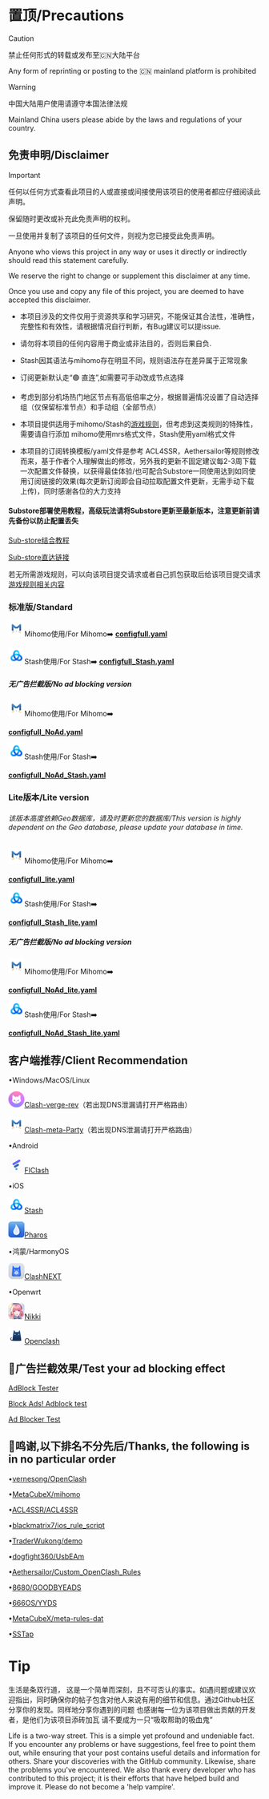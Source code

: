 # 置顶/Precautions

> [!Caution]
> 禁止任何形式的转载或发布至🇨🇳大陆平台
>
> Any form of reprinting or posting to the 🇨🇳 mainland platform is prohibited

> [!WARNING]
> 中国大陆用户使用请遵守本国法律法规
>
> Mainland China users please abide by the laws and regulations of your country.

## 免责申明/Disclaimer

> [!IMPORTANT]
> 任何以任何方式查看此项目的人或直接或间接使用该项目的使用者都应仔细阅读此声明。
>
> 保留随时更改或补充此免责声明的权利。
>
> 一旦使用并复制了该项目的任何文件，则视为您已接受此免责声明。
>
> Anyone who views this project in any way or uses it directly or indirectly should read this statement carefully.
>
> We reserve the right to change or supplement this disclaimer at any time.
>
> Once you use and copy any file of this project, you are deemed to have accepted this disclaimer.

- 本项目涉及的文件仅用于资源共享和学习研究，不能保证其合法性，准确性，完整性和有效性，请根据情况自行判断，有Bug建议可以提issue.

- 请勿将本项目的任何内容用于商业或非法目的，否则后果自负.

- Stash因其语法与mihomo存在明显不同，规则语法存在差异属于正常现象

- 订阅更新默认走“🟢 直连”,如需要可手动改成节点选择

- 考虑到部分机场热门地区节点有高低倍率之分，根据普遍情况设置了自动选择组（仅保留标准节点）和手动组（全部节点）

- 本项目提供适用于mihomo/Stash的[游戏规则](https://github.com/Lanlan13-14/Rules/tree/main/rules%2FGame)，但考虑到这类规则的特殊性，需要请自行添加
mihomo使用mrs格式文件，Stash使用yaml格式文件

- 本项目的订阅转换模板/yaml文件是参考 ACL4SSR，Aethersailor等规则修改而来，基于作者个人理解做出的修改，另外我的更新不固定建议每2-3周下载一次配置文件替换，以获得最佳体验/也可配合Substore一同使用达到如同使用订阅链接的效果(每次更新订阅即会自动拉取配置文件更新，无需手动下载上传)，同时感谢各位的大力支持

#### Substore部署使用教程，高级玩法请将Substore更新至最新版本，注意更新前请先备份以防止配置丢失
[Sub-store结合教程](https://github.com/Lanlan13-14/Rules/blob/main/Others/Substore.md)

[Sub-store直达链接](https://github.com/sub-store-org/Sub-Store)

若无所需游戏规则，可以向该项目提交请求或者自己抓包获取后给该项目提交请求
[游戏规则相关内容](https://github.com/FQrabbit/SSTap-Rule)

### 标准版/Standard

![Mihomo](https://raw.githubusercontent.com/Lanlan13-14/Icon-for-webui/refs/heads/main/mihomo-mini.png)Mihomo使用/For Mihomo➡️
**[configfull.yaml](https://raw.githubusercontent.com/Lanlan13-14/Rules/refs/heads/main/configfull.yaml)**

![Stash](https://raw.githubusercontent.com/Lanlan13-14/Icon-for-webui/refs/heads/main/stash-mini.png)Stash使用/For Stash➡️
**[configfull_Stash.yaml](https://raw.githubusercontent.com/Lanlan13-14/Rules/refs/heads/main/configfull_Stash.yaml)**

##### 无广告拦截版/No ad blocking version

[![Mihomo](https://raw.githubusercontent.com/Lanlan13-14/Icon-for-webui/refs/heads/main/mihomo-mini.png)](https://raw.githubusercontent.com/Lanlan13-14/Rules/refs/heads/main/configfull_NoAd.yaml)Mihomo使用/For Mihomo➡️

**[configfull_NoAd.yaml](https://raw.githubusercontent.com/Lanlan13-14/Rules/refs/heads/main/configfull_NoAd.yaml)**

![Stash](https://raw.githubusercontent.com/Lanlan13-14/Icon-for-webui/refs/heads/main/stash-mini.png)Stash使用/For Stash➡️

**[configfull_NoAd_Stash.yaml](https://raw.githubusercontent.com/Lanlan13-14/Rules/refs/heads/main/configfull_NoAd_Stash.yaml)**

### Lite版本/Lite version
###### 该版本高度依赖Geo数据库，请及时更新您的数据库/This version is highly dependent on the Geo database, please update your database in time.

![Mihomo](https://raw.githubusercontent.com/Lanlan13-14/Icon-for-webui/refs/heads/main/mihomo-mini.png)Mihomo使用/For Mihomo➡️

**[configfull_lite.yaml](https://raw.githubusercontent.com/Lanlan13-14/Rules/refs/heads/main/configfull_lite.yaml)**

![Stash](https://raw.githubusercontent.com/Lanlan13-14/Icon-for-webui/refs/heads/main/stash-mini.png)Stash使用/For Stash➡️

**[configfull_Stash_lite.yaml](https://raw.githubusercontent.com/Lanlan13-14/Rules/refs/heads/main/configfull_Stash_lite.yaml)**

##### 无广告拦截版/No ad blocking version

![Mihomo](https://raw.githubusercontent.com/Lanlan13-14/Icon-for-webui/refs/heads/main/mihomo-mini.png)Mihomo使用/For Mihomo➡️

**[configfull_NoAd_lite.yaml](https://raw.githubusercontent.com/Lanlan13-14/Rules/refs/heads/main/configfull_NoAd_lite.yaml)**

![Stash](https://raw.githubusercontent.com/Lanlan13-14/Icon-for-webui/refs/heads/main/stash-mini.png)Stash使用/For Stash➡️

**[configfull_NoAd_Stash_lite.yaml](https://raw.githubusercontent.com/Lanlan13-14/Rules/refs/heads/main/configfull_NoAd_Stash_lite.yaml)**

## 客户端推荐/Client Recommendation
•Windows/MacOS/Linux

![Clash-verge-rev](https://raw.githubusercontent.com/Lanlan13-14/Icon-for-webui/refs/heads/main/clash-verge-rev-mini.png)[Clash-verge-rev](https://github.com/clash-verge-rev/clash-verge-rev)（若出现DNS泄漏请打开严格路由）


![Mihomo](https://raw.githubusercontent.com/Lanlan13-14/Icon-for-webui/refs/heads/main/mihomo-mini.png)[Clash-meta-Party](https://github.com/xishang0128/clash-meta-party)（若出现DNS泄漏请打开严格路由）


•Android

![Flclash](https://raw.githubusercontent.com/Lanlan13-14/Icon-for-webui/refs/heads/main/flclash-mini.png)[FlClash](https://github.com/chen08209/FlClash)


•iOS

![Stash](https://raw.githubusercontent.com/Lanlan13-14/Icon-for-webui/refs/heads/main/stash-mini.png)[Stash](https://apps.apple.com/app/stash/id1596063349?platform=iphone&l=zh-CN)

![Pharos](https://raw.githubusercontent.com/Lanlan13-14/Icon-for-webui/refs/heads/main/pharos-mini.png)[Pharos](https://apps.apple.com/us/app/pharos-pro/id1456610173)

•鸿蒙/HarmonyOS

![ClashNEXT](https://raw.githubusercontent.com/Lanlan13-14/Icon-for-webui/refs/heads/main/clash-next-mini.png)[ClashNEXT](https://github.com/xiaobaigroup/hapapp)


•Openwrt

![Nikki](https://raw.githubusercontent.com/Lanlan13-14/Icon-for-webui/refs/heads/main/nikki-mini.png)[Nikki](https://github.com/nikkinikki-org/OpenWrt-nikki)

![Openclash](https://raw.githubusercontent.com/Lanlan13-14/Icon-for-webui/refs/heads/main/openclash-mini.png)[Openclash](https://github.com/vernesong/OpenClash)

## 🚫广告拦截效果/Test your ad blocking effect

[AdBlock Tester](https://adblock-tester.com)

[Block Ads! Adblock test](https://blockads.fivefilters.org/)

[Ad Blocker Test](https://adblock.turtlecute.org/)

## 🌟鸣谢,以下排名不分先后/Thanks, the following is in no particular order

•[vernesong/OpenClash](https://github.com/vernesong/OpenClash)

•[MetaCubeX/mihomo](https://github.com/MetaCubeX/mihomo)

•[ACL4SSR/ACL4SSR](https://github.com/ACL4SSR/ACL4SSR)

•[blackmatrix7/ios_rule_script](https://github.com/blackmatrix7/ios_rule_script)

•[TraderWukong/demo](https://github.com/TraderWukong/demo)

•[dogfight360/UsbEAm](https://github.com/dogfight360/UsbEAm)

•[Aethersailor/Custom_OpenClash_Rules](https://github.com/Aethersailor/Custom_OpenClash_Rules)

•[8680/GOODBYEADS](https://github.com/8680/GOODBYEADS)

•[666OS/YYDS](https://github.com/666OS/YYDS)

•[MetaCubeX/meta-rules-dat](https://github.com/MetaCubeX/meta-rules-dat)

•[SSTap](https://github.com/FQrabbit/SSTap-Rule)


# Tip
生活是条双行道，
这是一个简单而深刻，且不可否认的事实。如遇问题或建议欢迎指出，同时确保你的帖子包含对他人来说有用的细节和信息。通过Github社区分享你的发现。同样地分享你遇到的问题
也感谢每一位为该项目做出贡献的开发者，是他们为该项目添砖加瓦
请不要成为一只“吸取帮助的吸血鬼”

Life is a two-way street.
This is a simple yet profound and undeniable fact. If you encounter any problems or have suggestions, feel free to point them out, while ensuring that your post contains useful details and information for others. Share your discoveries with the GitHub community. Likewise, share the problems you've encountered.
We also thank every developer who has contributed to this project; it is their efforts that have helped build and improve it.
Please do not become a 'help vampire'.
